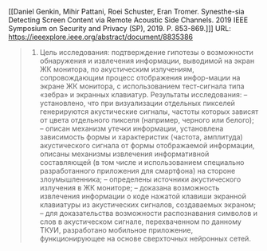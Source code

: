 [[Daniel Genkin, Mihir Pattani, Roei Schuster, Eran Tromer. Synesthe-sia Detecting Screen Content via Remote Acoustic Side Channels. 2019 IEEE Symposium on Security and Privacy (SP), 2019. Р. 853-869.]]]  URL:
https://ieeexplore.ieee.org/abstract/document/8835386 

>1. Цель исследования: 
>подтверждение гипотезы о возможности обнаружения и извлечения информации, выводимой на экран ЖК монитора, по акустическим излучениям, сопровождающим процесс отображения инфор-мации на экране ЖК монитора, с использованием тест-сигнала типа «зебра» и экранных клавиатур.
>Результаты исследования: 
>– установлено, что при визуализации отдельных пикселей генерируются акустические сигналы, частоты которых зависят от цвета отдельного пикселя (например, черного или белого);
>– описан механизм утечки информации, установлена зависимость формы и характеристик (частота, амплитуда) акустического сигнала от формы отображаемой информации, описаны механизмы извлечения информативной составляющей (в том числе и использованием специально разработанного приложения для смартфона) на стороне злоумышленника; 
>– определены источники акустического излучения в ЖК мониторе; 
>– доказана возможность извлечения информации о коде нажатой клавиши экранной клавиатуры из акустических сигналов, создаваемых экраном;
>– для доказательства возможности распознавания символов и слов в акустическом сигнале, перехваченном по данному ТКУИ, разработано мобильное приложение, функционирующее на основе сверхточных нейронных сетей.
